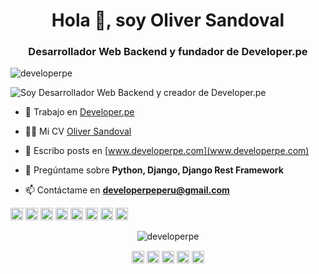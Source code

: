 <h1 align="center">Hola 👋, soy Oliver Sandoval</h1>
<h3 align="center">Desarrollador Web Backend y fundador de Developer.pe</h3>
<p align="left"> <img src="https://komarev.com/ghpvc/?username=developerpe" alt="developerpe" /> </p>

![Soy Desarrollador Web Backend y creador de Developer.pe](https://i.imgur.com/EUPC5x3.png)

- 🔭 Trabajo en [Developer.pe](https://www.youtube.com/channel/UCOzf2U3BTng85gsFJHvIInQ)

- 👨‍💻 Mi CV [Oliver Sandoval](https://pe.linkedin.com/in/oliver-ton-sandoval-ar%C3%A9valo-585a60151)

- 📝 Escribo posts en [www.developerpe.com](www.developerpe.com)

- 💬 Pregúntame sobre **Python, Django, Django Rest Framework**

- 📫 Contáctame en **developerpeperu@gmail.com**

<p align="left"><img src="https://konpa.github.io/devicon/devicon.git/icons/react/react-original-wordmark.svg" alt="react" width="20" height="20"/> <img src="https://konpa.github.io/devicon/devicon.git/icons/bootstrap/bootstrap-plain.svg" alt="bootstrap" width="20" height="20"/> <img src="https://konpa.github.io/devicon/devicon.git/icons/django/django-original.svg" alt="django" width="20" height="20"/> <img src="https://konpa.github.io/devicon/devicon.git/icons/docker/docker-original-wordmark.svg" alt="docker" width="20" height="20"/> <img src="https://konpa.github.io/devicon/devicon.git/icons/html5/html5-original-wordmark.svg" alt="html5" width="20" height="20"/> <img src="https://konpa.github.io/devicon/devicon.git/icons/javascript/javascript-original.svg" alt="javascript" width="20" height="20"/> <img src="https://konpa.github.io/devicon/devicon.git/icons/postgresql/postgresql-original-wordmark.svg" alt="postgresql" width="20" height="20"/> <img src="https://konpa.github.io/devicon/devicon.git/icons/linux/linux-original.svg" alt="linux" width="20" height="20"/></p><p align="center"> <img src="https://github-readme-stats.vercel.app/api?username=developerpe&show_icons=true" alt="developerpe" /> </p>

<p align="center">
<a href="https://twitter.com/https://twitter.com/developerpepiur" target="blank"><img align="center" src="https://cdn.jsdelivr.net/npm/simple-icons@3.0.1/icons/twitter.svg" alt="https://twitter.com/developerpepiur" height="20" width="20" /></a>
<a href="https://linkedin.com/in/https://www.linkedin.com/in/oliver-ton-sandoval-ar%c3%a9valo-585a60151/" target="blank"><img align="center" src="https://cdn.jsdelivr.net/npm/simple-icons@3.0.1/icons/linkedin.svg" alt="https://www.linkedin.com/in/oliver-ton-sandoval-ar%c3%a9valo-585a60151/" height="20" width="20" /></a>
<a href="https://fb.com/https://www.facebook.com/developerper" target="blank"><img align="center" src="https://cdn.jsdelivr.net/npm/simple-icons@3.0.1/icons/facebook.svg" alt="https://www.facebook.com/developerper" height="20" width="20" /></a>
<a href="https://instagram.com/https://www.instagram.com/developer.pe/" target="blank"><img align="center" src="https://cdn.jsdelivr.net/npm/simple-icons@3.0.1/icons/instagram.svg" alt="https://www.instagram.com/developer.pe/" height="20" width="20" /></a>
<a href="https://www.youtube.com/c/https://www.youtube.com/channel/ucozf2u3btng85gsfjhviinq" target="blank"><img align="center" src="https://cdn.jsdelivr.net/npm/simple-icons@3.0.1/icons/youtube.svg" alt="https://www.youtube.com/channel/ucozf2u3btng85gsfjhviinq" height="20" width="20" /></a>
</p>
